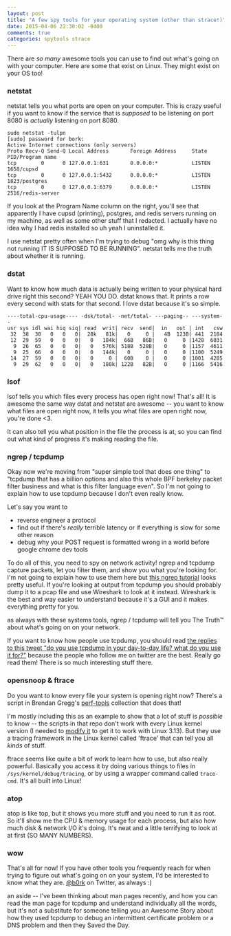 ```yaml
---
layout: post
title: "A few spy tools for your operating system (other than strace!)"
date: 2015-04-06 22:30:02 -0400
comments: true
categories: spytools strace
---
```



There are *so many* awesome tools you can use to find out what's going on with
your computer. Here are some that exist on Linux. They might exist on your OS
too!

### netstat

netstat tells you what ports are open on your computer. This is crazy useful if
you want to know if the service that is *supposed* to be listening on port 8080
is *actually* listening on port 8080. 

```
sudo netstat -tulpn
[sudo] password for bork: 
Active Internet connections (only servers)
Proto Recv-Q Send-Q Local Address       Foreign Address     State       PID/Program name
tcp        0      0 127.0.0.1:631       0.0.0.0:*           LISTEN      1658/cupsd      
tcp        0      0 127.0.0.1:5432      0.0.0.0:*           LISTEN      1823/postgres   
tcp        0      0 127.0.0.1:6379      0.0.0.0:*           LISTEN      2516/redis-server
```

If you look at the Program Name column on the right, you'll see that
apparently I have cupsd (printing), postgres, and redis servers running
on my machine, as well as some other stuff that I redacted. I actually
have no idea why I had redis installed so uh yeah I uninstalled it.

I use netstat pretty often when I'm trying to debug "omg why is this
thing not running IT IS SUPPOSED TO BE RUNNING". netstat tells me the
truth about whether it is running.

<!-- more -->

### dstat

Want to know how much data is actually being written to your physical hard
drive right this second? YEAH YOU DO. dstat knows that. It prints a row every
second with stats for that second. I love dstat because it's so simple.

```
----total-cpu-usage---- -dsk/total- -net/total- ---paging-- ---system--
usr sys idl wai hiq siq| read  writ| recv  send|  in   out | int   csw 
 32  38  30   0   0   0|  28k   81k|   0     0 |   4B  123B| 441  2184 
 12  29  59   0   0   0|   0   184k|  66B   86B|   0     0 |1428  6031 
  9  26  65   0   0   0|   0   576k| 518B  528B|   0     0 |1157  4611 
  9  25  66   0   0   0|   0   144k|   0     0 |   0     0 |1100  5249 
 14  27  59   0   0   0|   0     0 |  60B    0 |   0     0 |1001  4285 
  9  29  62   0   0   0|   0   180k| 122B   82B|   0     0 |1166  5416
```
  
### lsof

lsof tells you which files every process has open right now! That's all!
It is awesome the same way dstat and netstat are awesome -- you want to
know what files are open right now, it tells you what files are open
right now, you're done <3.

It can also tell you what position in the file the process is at, so you
can find out what kind of progress it's making reading the file.

### ngrep / tcpdump

Okay now we're moving from "super simple tool that does one thing" to
"tcpdump that has a billion options and also this whole BPF berkeley
packet filter business and what is this filter language even". So I'm
not going to explain how to use tcpdump because I don't even really
know.

Let's say you want to

-  reverse engineer a protocol
-  find out if there's *really* terrible latency or if everything is slow for some other reason
-  debug why your POST request is formatted wrong in a world before google chrome dev tools

To do all of this, you need to spy on network activity! ngrep and tcpdump
capture packets, let you filter them, and show you what you're looking for. I'm
not going to explain how to use them here but [this ngrep tutorial](http://dl.packetstormsecurity.net/papers/general/ngreptut.txt) looks
pretty useful. If you're looking at output from tcpdump you should probably
dump it to a pcap file and use Wireshark to look at it instead. Wireshark is
the best and way easier to understand because it's a GUI and it makes
everything pretty for you.

as always with these systems tools, ngrep / tcpdump will tell you The Truth™
about what's going on on your network.

If you want to know how people use tcpdump, you should read [the replies to this tweet "do you use tcpdump in your day-to-day life? what do you use it for?"](https://twitter.com/b0rk/status/585234410980712448) because the people
who follow me on twitter are the best. Really go read them! There is so much
interesting stuff there.

### opensnoop & ftrace

Do you want to know every file your system is opening right now? There's a
script in Brendan Gregg's
[perf-tools](https://github.com/brendangregg/perf-tools) collection that does
that!

I'm mostly including this as an example to show that a lot of stuff is
*possible* to know -- the scripts in that repo don't work with every Linux kernel
version (I needed to [modify it](https://github.com/brendangregg/perf-tools/pull/24)
to get it to work with Linux 3.13). But they use a tracing framework in
the Linux kernel called 'ftrace' that can tell you all *kinds* of stuff.

ftrace seems like quite a bit of work to learn how to use, but also really
powerful. Basically you access it by doing various things to files in
`/sys/kernel/debug/tracing`, or by using a wrapper command called
`trace-cmd`. It's all built into Linux!

### atop

atop is like top, but it shows you more stuff and you need to run it as
root. So it'll show me the CPU & memory usage for each process, but also
how much disk & network I/O it's doing. It's neat and a little
terrifying to look at at first (SO MANY NUMBERS).

### wow

That's all for now! If you have other tools you frequently reach for
when trying to figure out what's going on on your system, I'd be
interested to know what they are. [@b0rk](https://twitter.com/b0rk) on
Twitter, as always :)

an aside -- I've been thinking about man pages recently, and how you can
read the man page for tcpdump and understand individually all the words,
but it's not a substitute for someone telling you an Awesome Story about
how they used tcpdump to debug an intermittent certificate problem or a
DNS problem and then they Saved the Day.
